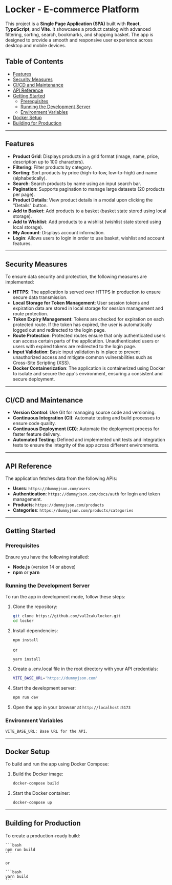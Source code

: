 # Locker - E-commerce Platform

This project is a **Single Page Application (SPA)** built with **React**, **TypeScript**, and **Vite**. It showcases a product catalog with advanced filtering, sorting, search, bookmarks, and shopping basket. The app is designed to provide a smooth and responsive user experience across desktop and mobile devices.

## Table of Contents

- [Features](#features)
- [Security Measures](#security-measures)
- [CI/CD and Maintenance](#cicd-and-maintenance)
- [API Reference](#api-reference)
- [Getting Started](#getting-started)
  - [Prerequisites](#prerequisites)
  - [Running the Development Server](#running-the-development-server)
  - [Environment Variables](#environment-variables)
- [Docker Setup](#docker-setup)
- [Building for Production](#building-for-production)

---

## Features

- **Product Grid**: Displays products in a grid format (image, name, price, description up to 100 characters).
- **Filtering**: Filter products by category.
- **Sorting**: Sort products by price (high-to-low, low-to-high) and name (alphabetically).
- **Search**: Search products by name using an input search bar.
- **Pagination**: Supports pagination to manage large datasets (20 products per page).
- **Product Details**: View product details in a modal upon clicking the "Details" button.
- **Add to Basket**: Add products to a basket (basket state stored using local storage).
- **Add to Wishlist**: Add products to a wishlist (wishlist state stored using local storage).
- **My Account**: Displays account information.
- **Login**: Allows users to login in order to use basket, wishlist and account features.

---

## Security Measures

To ensure data security and protection, the following measures are implemented:

- **HTTPS**: The application is served over HTTPS in production to ensure secure data transmission.
- **Local Storage for Token Management**: User session tokens and expiration data are stored in local storage for session management and route protection.
- **Token Expiry Management**: Tokens are checked for expiration on each protected route. If the token has expired, the user is automatically logged out and redirected to the login page.
- **Route Protection**: Protected routes ensure that only authenticated users can access certain parts of the application. Unauthenticated users or users with expired tokens are redirected to the login page.
- **Input Validation**: Basic input validation is in place to prevent unauthorized access and mitigate common vulnerabilities such as Cross-Site Scripting (XSS).
- **Docker Containerization**: The application is containerized using Docker to isolate and secure the app's environment, ensuring a consistent and secure deployment.

---

## CI/CD and Maintenance

- **Version Control**: Use Git for managing source code and versioning.
- **Continuous Integration (CI)**: Automate testing and build processes to ensure code quality.
- **Continuous Deployment (CD)**: Automate the deployment process for faster feature delivery.
- **Automated Testing**: Defined and implemented unit tests and integration tests to ensure the integrity of the app across different environments.

---

## API Reference

The application fetches data from the following APIs:

- **Users**: `https://dummyjson.com/users`
- **Authentication**: `https://dummyjson.com/docs/auth` for login and token management.
- **Products**: `https://dummyjson.com/products`
- **Categories**: `https://dummyjson.com/products/categories`

---

## Getting Started

### Prerequisites

Ensure you have the following installed:

- **Node.js** (version 14 or above)
- **npm** or **yarn**

### Running the Development Server

To run the app in development mode, follow these steps:

1. Clone the repository:

   ```bash
   git clone https://github.com/val2cak/locker.git
   cd locker
   ```

2. Install dependencies:

   ```bash
   npm install
   ```

   or

   ```bash
   yarn install
   ```

3. Create a .env.local file in the root directory with your API credentials:

   ```bash
   VITE_BASE_URL='https://dummyjson.com'
   ```

4. Start the development server:

   ```bash
   npm run dev
   ```

5. Open the app in your browser at `http://localhost:5173`

### Environment Variables

    VITE_BASE_URL: Base URL for the API.

---

## Docker Setup

To build and run the app using Docker Compose:

1. Build the Docker image:

   ```bash
   docker-compose build
   ```

2. Start the Docker container:

   ```bash
   docker-compose up
   ```

---

## Building for Production

To create a production-ready build:

    ```bash
    npm run build
    ```

    or

    ```bash
    yarn build
    ```
